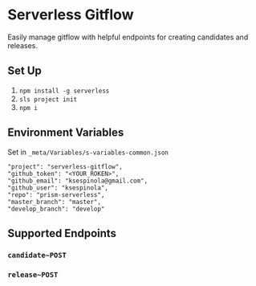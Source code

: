 # Serverless Gitflow

Easily manage gitflow with helpful endpoints for creating candidates and releases.

## Set Up
1. `npm install -g serverless`
2. `sls project init`
3. `npm i`

## Environment Variables
Set in `_meta/Variables/s-variables-common.json`

```
"project": "serverless-gitflow",
"github_token": "<YOUR_ROKEN>",
"github_email": "ksespinola@gmail.com",
"github_user": "ksespinola",
"repo": "prism-serverless",
"master_branch": "master",
"develop_branch": "develop"
```
## Supported Endpoints

### `candidate~POST`

### `release~POST`
